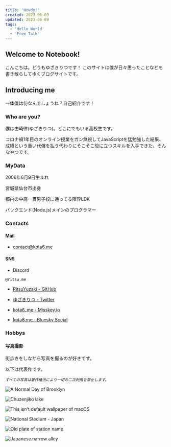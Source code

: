 ```yaml
---
title: 'Howdy!'
created: 2023-06-09
updated: 2023-06-09
tags:
  - 'Hello World'
  - 'Free Talk'
---
```


## Welcome to Notebook!

こんにちは。どうもゆざきりつです！
このサイトは僕が日々思ったことなどを書き散らしてゆくブログサイトです。

## Introducing me

一体僕は何なんでしょうね？自己紹介です！

### Who are you?
僕は由崎律(ゆざきりつ)。どこにでもいる高校生です。

コロナ禍1年目のオンライン授業をガン無視してJavaScriptを猛勉強した結果、成績という重い代償を払う代わりにそこそこ役に立つスキルを入手できた、そんなやつです。

### MyData
2006年6月9日生まれ

宮城県仙台市出身

都内の中高一貫男子校に通ってる限界LDK

バックエンド(Node.js)メインのプログラマー

### Contacts

#### Mail
- contact@kota6.me

#### SNS
- Discord
```txt
@ritsu.me
```

- [RitsuYuzaki - GitHub](https://github.com/kota6-me)

- [ゆざきりつ - Twitter](https://twitter.com/ritsu_me)

- [kota6_me - Misskey.io](https://misskey.io/@kota6_me)

- [kota6.me - Bluesky Social](https://bsky.app/profile/kota6.me)

### Hobbys

#### 写真撮影

街歩きをしながら写真を撮るのが好きです。

以下は代表作です。

<sub>*すべての写真は著作権法により一切の二次利用を禁止します。*</sub>

![A Normal Day of Brooklyn](IMG_0673_Original.jpg)

![Chuzenjiko lake](IMG_2126_Original.jpg)

![This isn't default wallpaper of macOS](IMG_2172_Original.jpg)

![National Stadium - Japan](IMG_2720_Original.jpg)

![Old plate of station name](IMG_3188_Original.jpg)

![Japanese narrow alley](IMG_5615_Original.jpg)
